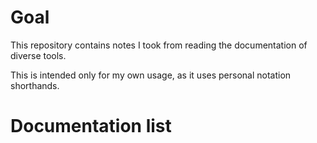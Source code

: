 # Goal #

This repository contains notes I took from reading the documentation of diverse tools.

This is intended only for my own usage, as it uses personal notation shorthands.

# Documentation list #
